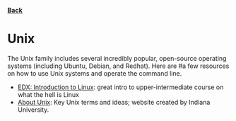 [**Back**](/README.md/)

# Unix

The Unix family includes several incredibly popular, open-source operating systems (including Ubuntu, Debian, and Redhat).
Here are #a few resources on how to use Unix systems and operate the command line.

- [EDX: Introduction to Linux](https://www.edx.org/course/introduction-to-linux): great intro to upper-intermediate course on what the hell is Linux
- [About Unix](https://kb.iu.edu/d/agat): Key Unix terms and ideas; website created by Indiana University. 
